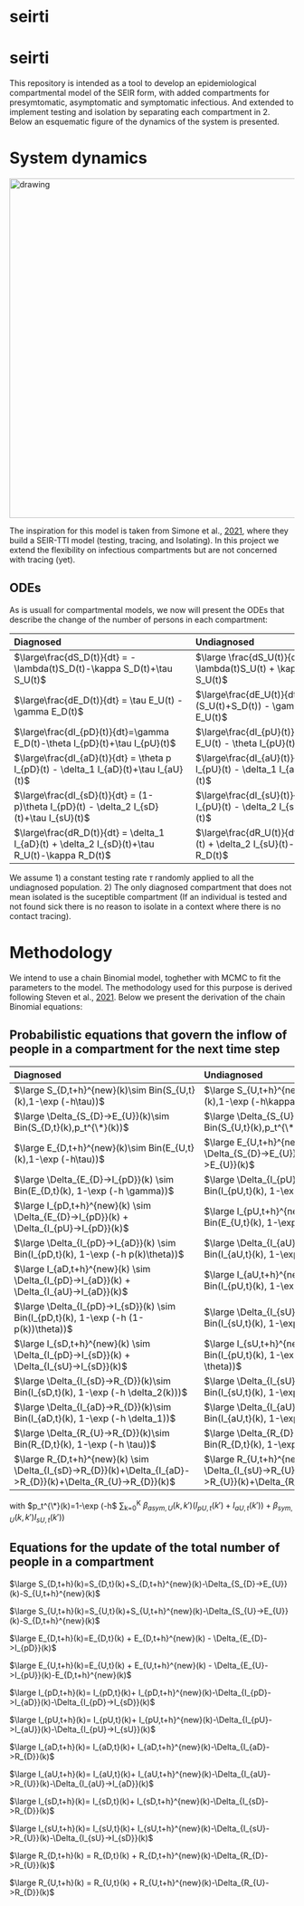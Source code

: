 # seirti
# seirti
This repository is intended as a tool to develop an epidemiological compartmental model of the SEIR form, with added compartments for presymtomatic, asymptomatic and symptomatic infectious. And extended to implement testing and isolation by separating each compartment in 2. Below an esquematic figure of the dynamics of the system is presented. 

# System dynamics

<img src="./img/seirti2.png" alt="drawing" width="600"/>

The inspiration for this model is taken from Simone et al., [2021](https://journals.plos.org/ploscompbiol/article?id=10.1371/journal.pcbi.1008633), where they build a SEIR-TTI model (testing, tracing, and Isolating). In this project we extend the flexibility on infectious compartments but are not concerned with tracing (yet).

## ODEs

As is usuall for compartmental models, we now will present the ODEs that describe the change of the number of persons in each compartment:

|<div style="width:305px">Diagnosed</div>|<div style="width:325px">Undiagnosed</div>|
| :-------- | :-----------| 
| $\large\frac{dS_D(t)}{dt} = -\lambda(t)S_D(t)-\kappa S_D(t)+\tau S_U(t)$ | $\large \frac{dS_U(t)}{dt} = -\lambda(t)S_U(t) + \kappa S_D(t)-\tau S_U(t)$ | 
|$\large\frac{dE_D(t)}{dt} = \tau E_U(t) -\gamma E_D(t)$|$\large\frac{dE_U(t)}{dt} = \lambda(t)(S_U(t)+S_D(t)) - \gamma E_U(t) -\tau E_U(t)$|
|$\large\frac{dI_{pD}(t)}{dt}=\gamma E_D(t)-\theta I_{pD}(t)+\tau I_{pU}(t)$|$\large\frac{dI_{pU}(t)}{dt} = \gamma E_U(t) - \theta I_{pU}(t)-\tau I_{pU}(t)$|
|$\large\frac{dI_{aD}(t)}{dt} = \theta p I_{pD}(t) - \delta_1 I_{aD}(t)+\tau I_{aU}(t)$|$\large\frac{dI_{aU}(t)}{dt} = \theta p I_{pU}(t) - \delta_1 I_{aU}(t)- \tau I_{aU}(t)$| 
|$\large\frac{dI_{sD}(t)}{dt} = (1-p)\theta I_{pD}(t) - \delta_2 I_{sD}(t)+\tau I_{sU}(t)$|$\large\frac{dI_{sU}(t)}{dt} = (1-p)\theta I_{pU}(t) - \delta_2 I_{sU}(t)-\tau I_{sU}(t)$|
|$\large\frac{dR_D(t)}{dt} = \delta_1 I_{aD}(t) + \delta_2 I_{sD}(t)+\tau R_U(t)-\kappa R_D(t)$|$\large\frac{dR_U(t)}{dt} = \delta_1 I_{aU}(t) + \delta_2 I_{sU}(t)-\tau R_U(t)+\kappa R_D(t)$|

We assume 1) a constant testing rate $\tau$ randomly applied to all the undiagnosed population. 2) The only diagnosed compartment that does not mean isolated is the suceptible compartment (If an individual is tested and not found sick there is no reason to isolate in a context where there is no contact tracing).  

# Methodology
We intend to use a chain Binomial model, toghether with MCMC to fit the parameters to the model. The methodology used for this purpose is derived following Steven et al., [2021](https://www.sciencedirect.com/science/article/pii/S1755436521000116). Below we present the derivation of the chain Binomial equations:

## Probabilistic equations that govern the inflow of people in a compartment for the next time step

|<div style="width:320px">Diagnosed</div>|<div style="width:325px">Undiagnosed</div>|
| :-------- | :-----------| 
|$\large S_{D,t+h}^{new}(k)\sim Bin(S_{U,t}(k),1-\exp (-h\tau))$|$\large S_{U,t+h}^{new}(k)\sim Bin(S_{D,t}(k),1-\exp (-h\kappa))$|
|$\large \Delta_{S_{D}->E_{U}}(k)\sim Bin(S_{D,t}(k),p_t^{\*}(k))$|$\large \Delta_{S_{U}->E_{U}}(k)\sim Bin(S_{U,t}(k),p_t^{\*}(k))$|
|$\large E_{D,t+h}^{new}(k)\sim Bin(E_{U,t}(k),1-\exp (-h\tau))$|$\large E_{U,t+h}^{new}(k)\sim \Delta_{S_{D}->E_{U}}(k)+\Delta_{S_{U}->E_{U}}(k)$|
|$\large \Delta_{E_{D}->I_{pD}}(k) \sim Bin(E_{D,t}(k), 1-\exp (-h \gamma))$|$\large \Delta_{I_{pU}->I_{pD}}(k) \sim Bin(I_{pU,t}(k), 1-\exp (-h \tau))$|
|$\large I_{pD,t+h}^{new}(k) \sim \Delta_{E_{D}->I_{pD}}(k) + \Delta_{I_{pU}->I_{pD}}(k)$|$\large I_{pU,t+h}^{new}(k) \sim Bin(E_{U,t}(k), 1-\exp (-h \gamma))$|
|$\large \Delta_{I_{pD}->I_{aD}}(k) \sim Bin(I_{pD,t}(k), 1-\exp (-h p(k)\theta))$|$\large \Delta_{I_{aU}->I_{aD}}(k) \sim Bin(I_{aU,t}(k), 1-\exp (-h \tau))$|
|$\large I_{aD,t+h}^{new}(k) \sim \Delta_{I_{pD}->I_{aD}}(k) + \Delta_{I_{aU}->I_{aD}}(k)$|$\large I_{aU,t+h}^{new}(k) \sim Bin(I_{pU,t}(k), 1-\exp (-h p(k)\theta))$|
|$\large \Delta_{I_{pD}->I_{sD}}(k) \sim Bin(I_{pD,t}(k), 1-\exp (-h (1-p(k))\theta))$|$\large \Delta_{I_{sU}->I_{sD}}(k) \sim Bin(I_{sU,t}(k), 1-\exp (-h \tau))$|
|$\large I_{sD,t+h}^{new}(k) \sim \Delta_{I_{pD}->I_{sD}}(k) + \Delta_{I_{sU}->I_{sD}}(k)$|$\large I_{sU,t+h}^{new}(k) \sim Bin(I_{pU,t}(k), 1-\exp (-h (1-p(k)) \theta))$|
|$\large \Delta_{I_{sD}->R_{D}}(k)\sim Bin(I_{sD,t}(k), 1-\exp (-h \delta_2(k)))$|$\large \Delta_{I_{sU}->R_{U}}(k)\sim Bin(I_{sU,t}(k), 1-\exp (-h \delta_2(k)))$|
|$\large \Delta_{I_{aD}->R_{D}}(k)\sim Bin(I_{aD,t}(k), 1-\exp (-h \delta_1))$|$\large \Delta_{I_{aU}->R_{U}}(k)\sim Bin(I_{aU,t}(k), 1-\exp (-h \delta_1))$|
|$\large \Delta_{R_{U}->R_{D}}(k)\sim Bin(R_{D,t}(k), 1-\exp (-h \tau))$|$\large \Delta_{R_{D}->R_{U}}(k)\sim Bin(R_{D,t}(k), 1-\exp (-h \kappa))$|
|$\large R_{D,t+h}^{new}(k) \sim \Delta_{I_{sD}->R_{D}}(k)+\Delta_{I_{aD}->R_{D}}(k)+\Delta_{R_{U}->R_{D}}(k)$|$\large R_{U,t+h}^{new}(k) \sim \Delta_{I_{sU}->R_{U}}(k)+\Delta_{I_{aU}->R_{U}}(k)+\Delta_{R_{D}->R_{U}}(k)$|

with $p_t^{\*}(k)=1-\exp (-h$ &sum;<sub>k=0</sub><sup>K</sup> $\beta_{asym,U}(k,k') (I_{pU,t}(k')+I_{aU,t}(k')) + \beta_{sym,U}(k,k')I_{sU,t}(k'))$

## Equations for the update of the total number of people in a compartment
    
$\large S_{D,t+h}(k)=S_{D,t}(k)+S_{D,t+h}^{new}(k)-\Delta_{S_{D}->E_{U}}(k)-S_{U,t+h}^{new}(k)$  
    
$\large S_{U,t+h}(k)=S_{U,t}(k)+S_{U,t+h}^{new}(k)-\Delta_{S_{U}->E_{U}}(k)-S_{D,t+h}^{new}(k)$

$\large E_{D,t+h}(k)=E_{D,t}(k) + E_{D,t+h}^{new}(k) - \Delta_{E_{D}->I_{pD}}(k)$
    
$\large E_{U,t+h}(k)=E_{U,t}(k) + E_{U,t+h}^{new}(k) - \Delta_{E_{U}->I_{pU}}(k)-E_{D,t+h}^{new}(k)$
    
$\large I_{pD,t+h}(k)= I_{pD,t}(k)+ I_{pD,t+h}^{new}(k)-\Delta_{I_{pD}->I_{aD}}(k)-\Delta_{I_{pD}->I_{sD}}(k)$
   
$\large I_{pU,t+h}(k)= I_{pU,t}(k)+ I_{pU,t+h}^{new}(k)-\Delta_{I_{pU}->I_{aU}}(k)-\Delta_{I_{pU}->I_{sU}}(k)$
    
$\large I_{aD,t+h}(k)= I_{aD,t}(k)+ I_{aD,t+h}^{new}(k)-\Delta_{I_{aD}->R_{D}}(k)$
   
$\large I_{aU,t+h}(k)= I_{aU,t}(k)+ I_{aU,t+h}^{new}(k)-\Delta_{I_{aU}->R_{U}}(k)-\Delta_{I_{aU}->I_{aD}}(k)$
    
$\large I_{sD,t+h}(k)= I_{sD,t}(k)+ I_{sD,t+h}^{new}(k)-\Delta_{I_{sD}->R_{D}}(k)$
   
$\large I_{sU,t+h}(k)= I_{sU,t}(k)+ I_{sU,t+h}^{new}(k)-\Delta_{I_{sU}->R_{U}}(k)-\Delta_{I_{sU}->I_{sD}}(k)$
    
$\large R_{D,t+h}(k) = R_{D,t}(k) + R_{D,t+h}^{new}(k)-\Delta_{R_{D}->R_{U}}(k)$ 
    
$\large R_{U,t+h}(k) = R_{U,t}(k) + R_{U,t+h}^{new}(k)-\Delta_{R_{U}->R_{D}}(k)$
